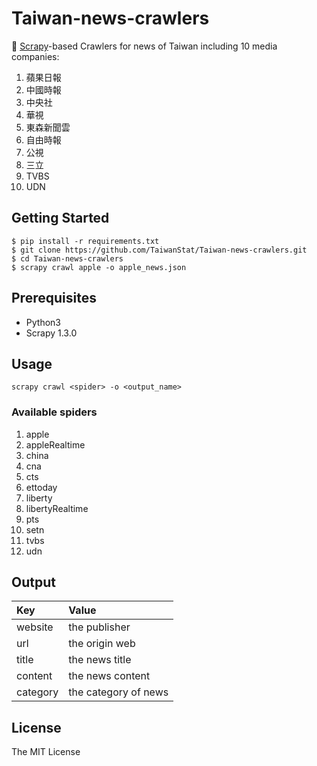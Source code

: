 # Taiwan-news-crawlers

🐞 [Scrapy](https://scrapy.org)-based Crawlers for news of Taiwan including 10 media companies:
1. 蘋果日報
2. 中國時報
3. 中央社
4. 華視
5. 東森新聞雲
6. 自由時報
7. 公視
8. 三立
9. TVBS
10. UDN


## Getting Started

```
$ pip install -r requirements.txt
$ git clone https://github.com/TaiwanStat/Taiwan-news-crawlers.git
$ cd Taiwan-news-crawlers
$ scrapy crawl apple -o apple_news.json
```

## Prerequisites

- Python3
- Scrapy 1.3.0

## Usage
```scrapy crawl <spider> -o <output_name>```
### Available spiders
1. apple
2. appleRealtime
3. china
4. cna
5. cts
6. ettoday
7. liberty
8. libertyRealtime
9. pts
10. setn
11. tvbs
12. udn

## Output
| Key | Value |
| :---      |          :--- |
| website   | the publisher|
| url       | the origin web|
| title     | the news title|
| content   | the news content      |
| category  | the category of news |

## License
The MIT License
